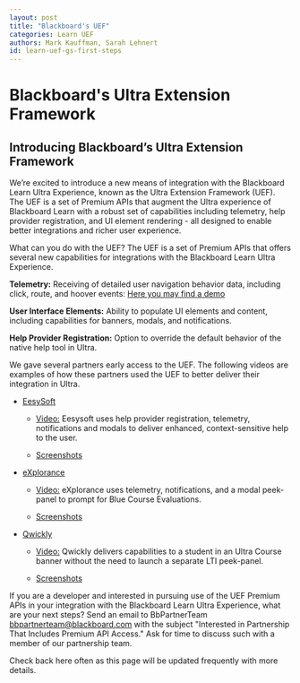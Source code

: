 ```yaml
---
layout: post
title: "Blackboard's UEF"
categories: Learn UEF
authors: Mark Kauffman, Sarah Lehnert
id: learn-uef-gs-first-steps
---
```

# Blackboard's Ultra Extension Framework
## Introducing Blackboard’s Ultra Extension Framework

We’re excited to introduce a new means of integration with the Blackboard Learn Ultra Experience, known as the Ultra Extension Framework (UEF). The UEF is a set of Premium APIs that augment the Ultra experience of Blackboard Learn with a robust set of capabilities including telemetry, help provider registration, and UI element rendering - all designed to enable better integrations and richer user experience.

What can you do with the UEF? The UEF is a set of Premium APIs that offers several new capabilities for integrations with the Blackboard Learn Ultra Experience.

**Telemetry:** Receiving of detailed user navigation behavior data, including click, route, and hoover events: [Here you may find a demo](https://youtu.be/rnMsvVo6xOA)

**User Interface Elements:** Ability to populate UI elements and content, including capabilities for banners, modals, and notifications.

**Help Provider Registration:** Option to override the default behavior of the native help tool in Ultra.

We gave several partners early access to the UEF. The following videos are examples of how these partners used the UEF to better deliver their integration in Ultra.

* [EesySoft](https://appcatalog.blackboard.com/partners/0017000000skxYBAAY/EesySoft/) 

    * [Video:](https://youtu.be/OKJWiddjJws) Eesysoft uses help provider registration, telemetry, notifications and modals to deliver enhanced, context-sensitive help to the user.

    * [Screenshots](http://images.email.blackboard.com/Web/BlackboardInc/%7B06cb8e9e-5a54-4c15-bde4-fda7df2d8911%7D_EesySoftUEFscreenshots.pdf)

* [eXplorance](https://appcatalog.blackboard.com/details/blue/)

    * [Video:](https://onblackboard-my.sharepoint.com/:v:/g/personal/mark_kauffman_blackboard_com/Ed6yTbNle0lLjpeMDsPnCCwBJrs0hXcCg5hv7-tKfnikgg?e=p1C3Rv) eXplorance uses telemetry, notifications, and a modal peek-panel to prompt for Blue Course Evaluations.

    * [Screenshots](http://images.email.blackboard.com/Web/BlackboardInc/%7B8ca742bc-d001-440c-9e47-6f3263fa677e%7D_ExploranceUEFscreenshots.pdf)

* [Qwickly](http://appcatalog.blackboard.com/partners/0017000000w4nNgAAI/Qwickly%2C+Inc)

    * [Video:](https://vimeo.com/432279170/4b30aed978) Qwickly delivers capabilities to a student in an Ultra Course banner without the need to launch a separate LTI peek-panel.

    * [Screenshots](http://images.email.blackboard.com/Web/BlackboardInc/%7Baffc825e-e416-4c69-aa09-69cf160a5a57%7D_QwicklyUEFscreenshots.pdf)

If you are a developer and interested in pursuing use of the UEF Premium APIs in your integration with the Blackboard Learn Ultra Experience, what are your next steps? Send an email to BbPartnerTeam <bbpartnerteam@blackboard.com> with the subject "Interested in Partnership That Includes Premium API Access." Ask for time to discuss such with a member of our partnership team.

Check back here often as this page will be updated frequently with more details.